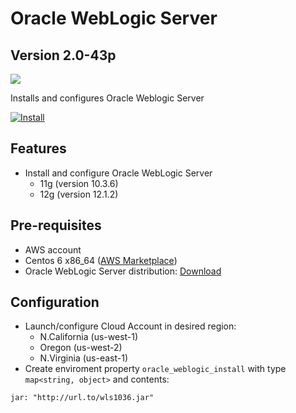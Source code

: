 Oracle WebLogic Server
=====

Version 2.0-43p
-------------

![](http://www.oracle.com/ocom/groups/public/@otn/documents/digitalasset/352606.gif)

Installs and configures Oracle Weblogic Server

[![Install](https://raw.github.com/qubell-bazaar/component-skeleton/master/img/install.png)](https://express.tonomi.com/applications/upload?metadataUrl=https://raw.github.com/qubell-bazaar/component-oracle-weblogic/2.0-43p/meta.yml)

Features
--------

 - Install and configure Oracle WebLogic Server
   - 11g (version 10.3.6)
   - 12g (version 12.1.2)

Pre-requisites
--------------

 - AWS account
 - Centos 6 x86_64 ([AWS Marketplace](https://aws.amazon.com/marketplace/pp/B00A6KUVBW))
 - Oracle WebLogic Server distribution: [Download](http://www.oracle.com/technetwork/middleware/weblogic/downloads/wls-main-097127.html)

Configuration
-------------

 - Launch/configure Cloud Account in desired region:
   - N.California (us-west-1)
   - Oregon (us-west-2)
   - N.Virginia (us-east-1)
 - Create enviroment property `oracle_weblogic_install` with type `map<string, object>` and contents:
```
jar: "http://url.to/wls1036.jar"
```

